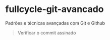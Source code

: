 # fullcycle-git-avancado
Padrões e técnicas avançadas com Git e Github

> Verificar o commit assinado